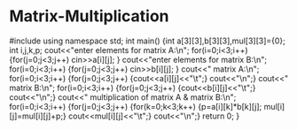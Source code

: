 # Matrix-Multiplication

#include<iostream>
using namespace std;
int main()
{int a[3][3],b[3][3],mul[3][3]={0};
int i,j,k,p;
cout<<"enter elements for matrix A:\n";
for(i=0;i<3;i++)
{for(j=0;j<3;j++)
cin>>a[i][j];
	}
	cout<<"enter elements for matrix B:\n";
for(i=0;i<3;i++)
{for(j=0;j<3;j++)
cin>>b[i][j];
	}
	cout<<" matrix A:\n";
for(i=0;i<3;i++)
{for(j=0;j<3;j++)
{cout<<a[i][j]<<"\t";}
cout<<"\n";}
	cout<<" matrix B:\n";
for(i=0;i<3;i++)
{for(j=0;j<3;j++)
{cout<<b[i][j]<<"\t";}
	cout<<"\n";}
	cout<<" multiplication of matrix A & matrix B:\n";
for(i=0;i<3;i++)
{for(j=0;j<3;j++)
{for(k=0;k<3;k++)
	{p=a[i][k]*b[k][j];
		mul[i][j]=mul[i][j]+p;}
cout<<mul[i][j]<<"\t";}
cout<<"\n";}
return 0;
}

